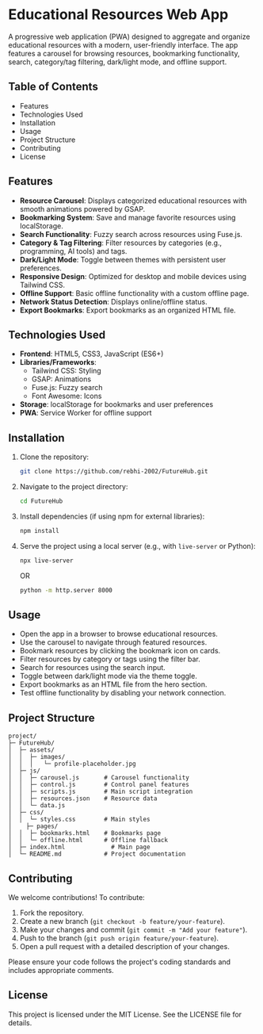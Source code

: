 # Educational Resources Web App

A progressive web application (PWA) designed to aggregate and organize educational resources with a modern, user-friendly interface. The app features a carousel for browsing resources, bookmarking functionality, search, category/tag filtering, dark/light mode, and offline support.

## Table of Contents

- Features
- Technologies Used
- Installation
- Usage
- Project Structure
- Contributing
- License

## Features

- **Resource Carousel**: Displays categorized educational resources with smooth animations powered by GSAP.
- **Bookmarking System**: Save and manage favorite resources using localStorage.
- **Search Functionality**: Fuzzy search across resources using Fuse.js.
- **Category & Tag Filtering**: Filter resources by categories (e.g., programming, AI tools) and tags.
- **Dark/Light Mode**: Toggle between themes with persistent user preferences.
- **Responsive Design**: Optimized for desktop and mobile devices using Tailwind CSS.
- **Offline Support**: Basic offline functionality with a custom offline page.
- **Network Status Detection**: Displays online/offline status.
- **Export Bookmarks**: Export bookmarks as an organized HTML file.

## Technologies Used

- **Frontend**: HTML5, CSS3, JavaScript (ES6+)
- **Libraries/Frameworks**:
  - Tailwind CSS: Styling
  - GSAP: Animations
  - Fuse.js: Fuzzy search
  - Font Awesome: Icons
- **Storage**: localStorage for bookmarks and user preferences
- **PWA**: Service Worker for offline support

## Installation

1. Clone the repository:

   ```bash
   git clone https://github.com/rebhi-2002/FutureHub.git
   ```

2. Navigate to the project directory:

   ```bash
   cd FutureHub
   ```

3. Install dependencies (if using npm for external libraries):

   ```bash
   npm install
   ```

4. Serve the project using a local server (e.g., with `live-server` or Python):

   ```bash
   npx live-server
   ```

   OR

   ```bash
   python -m http.server 8000
   ```

## Usage

- Open the app in a browser to browse educational resources.
- Use the carousel to navigate through featured resources.
- Bookmark resources by clicking the bookmark icon on cards.
- Filter resources by category or tags using the filter bar.
- Search for resources using the search input.
- Toggle between dark/light mode via the theme toggle.
- Export bookmarks as an HTML file from the hero section.
- Test offline functionality by disabling your network connection.

## Project Structure

```
project/
├─ FutureHub/
│  ├─ assets/
│  │  ├─ images/
│  │  │   └─ profile-placeholder.jpg
│  ├─ js/
│  │  ├─ carousel.js       # Carousel functionality
│  │  ├─ control.js        # Control panel features
│  │  ├─ scripts.js        # Main script integration
│  │  ├─ resources.json    # Resource data
│  │  └─ data.js
│  ├─ css/
│  │  └─ styles.css        # Main styles
│	 ├─ pages/
│  │  ├─ bookmarks.html    # Bookmarks page
│  │  └─ offline.html      # Offline fallback
│  ├─ index.html  		     # Main page
│  └─ README.md            # Project documentation
```

## Contributing

We welcome contributions! To contribute:

1. Fork the repository.
2. Create a new branch (`git checkout -b feature/your-feature`).
3. Make your changes and commit (`git commit -m "Add your feature"`).
4. Push to the branch (`git push origin feature/your-feature`).
5. Open a pull request with a detailed description of your changes.

Please ensure your code follows the project's coding standards and includes appropriate comments.

## License

This project is licensed under the MIT License. See the LICENSE file for details.
